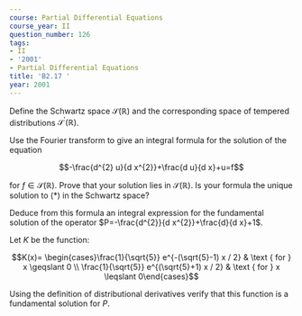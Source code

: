 ```yaml
---
course: Partial Differential Equations
course_year: II
question_number: 126
tags:
- II
- '2001'
- Partial Differential Equations
title: 'B2.17 '
year: 2001
---
```



Define the Schwartz space $\mathcal{S}(\mathbb{R})$ and the corresponding space of tempered distributions $\mathcal{S}^{\prime}(\mathbb{R})$.

Use the Fourier transform to give an integral formula for the solution of the equation

$$-\frac{d^{2} u}{d x^{2}}+\frac{d u}{d x}+u=f$$

for $f \in \mathcal{S}(\mathbb{R})$. Prove that your solution lies in $\mathcal{S}(\mathbb{R})$. Is your formula the unique solution to $(*)$ in the Schwartz space?

Deduce from this formula an integral expression for the fundamental solution of the operator $P=-\frac{d^{2}}{d x^{2}}+\frac{d}{d x}+1$.

Let $K$ be the function:

$$K(x)= \begin{cases}\frac{1}{\sqrt{5}} e^{-(\sqrt{5}-1) x / 2} & \text { for } x \geqslant 0 \\ \frac{1}{\sqrt{5}} e^{(\sqrt{5}+1) x / 2} & \text { for } x \leqslant 0\end{cases}$$

Using the definition of distributional derivatives verify that this function is a fundamental solution for $P$.